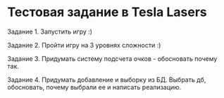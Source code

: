 # Тестовая задание в Tesla Lasers

Задание 1.
Запустить игру :)

Задание 2.
Пройти игру на 3 уровнях сложности :)

Задание 3.
Придумать систему подсчета очков - обосновать почему так.

Задание 4.
Придумать добавление и выборку из БД. Выбрать дб, обосновать, почему выбрали ее и написать реализацию.